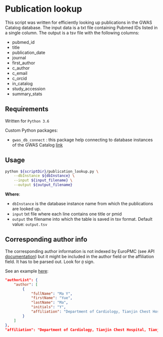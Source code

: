 # Publication lookup

This script was written for efficiently looking up publications in the GWAS Catalog database. The input data is a txt file containing Pubmed IDs listed in a single column. The output is a tsv file with the following columns: 
* pubmed_id
* title
* publication_date
* journal
* first_author
* c_author
* c_email
* c_orcid
* in_catalog
* study_accession
* summary_stats

## Requirements

Written for `Python 3.6`

Custom Python packages:

 * `gwas_db_connect` : this package help connecting to database instances of the GWAS Catalog [link](https://gitlab.ebi.ac.uk/gwas/gwas_db_connect/commits/master)

## Usage

```bash
python ${scriptDir}/publication_lookup.py \
    --dbInstance ${dbInstance} \
    --input ${input_filename} \
    --output ${output_filename}
```

**Where**:

* `dbInstance` is the database instance name from which the publications are looked up.
* `input` txt file where each line contains one title or pmid
* `output` the filename into which the table is saved in tsv format. Default value: `output.tsv`

## Corresponding author info

The corresponding author information is not indexed by EuroPMC (see API [documentation](https://europepmc.org/docs/EBI_Europe_PMC_Web_Service_Reference.pdf)) but it might be included in the author field or the affiliation field. It has to be parsed out. Look for `@` sign. 

See an example [here](https://www.ebi.ac.uk/europepmc/webservices/rest/search?query=ext_id:31657339&resultType=core&format=json):

```json
"authorList": {
    "author": [
        {
            "fullName": "Ma Y",
            "firstName": "Yue",
            "lastName": "Ma",
            "initials": "Y",
            "affiliation": "Department of Cardiology, Tianjin Chest Hospital, Tianjin 300222, China. Corresponding author: Zhang Jingxia, Email: zhangjingxia001@126.com."
        }
    ]
},
"affiliation": "Department of Cardiology, Tianjin Chest Hospital, Tianjin 300222, China. Corresponding author: Zhang Jingxia, Email: zhangjingxia001@126.com.",
```